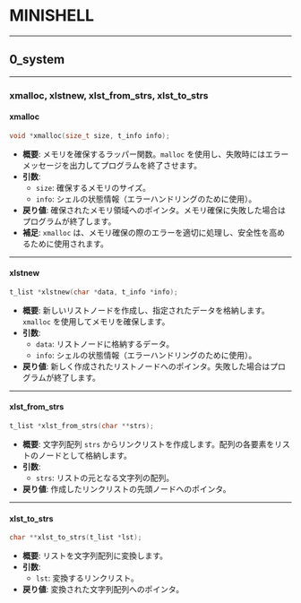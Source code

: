 # MINISHELL

---

## **0_system**

---

### **xmalloc, xlstnew, xlst_from_strs, xlst_to_strs**

#### **xmalloc**

```c
void *xmalloc(size_t size, t_info info);
```

- **概要**: メモリを確保するラッパー関数。`malloc` を使用し、失敗時にはエラーメッセージを出力してプログラムを終了させます。
- **引数**: 
  - `size`: 確保するメモリのサイズ。
  - `info`: シェルの状態情報（エラーハンドリングのために使用）。
- **戻り値**: 確保されたメモリ領域へのポインタ。メモリ確保に失敗した場合はプログラムが終了します。
- **補足**: `xmalloc` は、メモリ確保の際のエラーを適切に処理し、安全性を高めるために使用されます。

---

#### **xlstnew**

```c
t_list *xlstnew(char *data, t_info *info);
```

- **概要**: 新しいリストノードを作成し、指定されたデータを格納します。`xmalloc` を使用してメモリを確保します。
- **引数**: 
  - `data`: リストノードに格納するデータ。
  - `info`: シェルの状態情報（エラーハンドリングのために使用）。
- **戻り値**: 新しく作成されたリストノードへのポインタ。失敗した場合はプログラムが終了します。

---

#### **xlst_from_strs**

```c
t_list *xlst_from_strs(char **strs);
```

- **概要**: 文字列配列 `strs` からリンクリストを作成します。配列の各要素をリストのノードとして格納します。
- **引数**: 
  - `strs`: リストの元となる文字列の配列。
- **戻り値**: 作成したリンクリストの先頭ノードへのポインタ。

---

#### **xlst_to_strs**

```c
char **xlst_to_strs(t_list *lst);
```

- **概要**: リストを文字列配列に変換します。
- **引数**: 
  - `lst`: 変換するリンクリスト。
- **戻り値**: 変換された文字列配列へのポインタ。